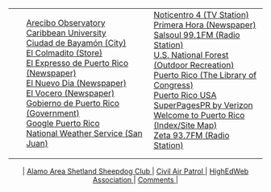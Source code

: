 <HTML>
	<HEAD>
		<TITLE>User Angel M. Juan from WWW.TXSTATE.EDU</TITLE>
	</HEAD> 
	<BODY>
                <TABLE WIDTH="100%" BORDER=0>
                        <TR VALIGN="TOP">   
                        <TD ALIGN=LEFT WIDTH="50%"> 
			   <UL>
                        <A href="http://www.naic.edu/"> Arecibo Observatory</A><BR>
                        <A href="http://www.caribbean.edu/"> Caribbean University</A><BR>
                        <A href="http://www.municipiodebayamon.com/"> Ciudad de Bayam&oacute;n (City)</A><BR>
                        <A href="http://www.elcolmadito.com/"> El Colmadito (Store)</A><BR>
                        <A href="http://www.elexpresso.com/"> El Expresso de Puerto Rico (Newspaper) </A><BR>
                        <A href="http://www.elnuevodia.com/"> El Nuevo Dia (Newspaper) </A><BR>
                        <A href="http://www.vocero.com/"> El Vocero (Newspaper) </A><BR>
                        <A href="http://www.pr.gov"> Gobierno de Puerto Rico (Government) </A><BR>
                        <A href="http://www.google.com.pr/"> Google Puerto Rico </A><BR>
			   <A href="http://www.srh.noaa.gov/sju/"> National Weather Service (San Juan) </A><BR>
                           </UL>
      	            	   </TD>   
                        <TD ALIGN=LEFT WIDTH="40%"> 
                        <A href="http://www.televicentropr.com/"> Noticentro 4 (TV Station) </A><BR>
			<A href="http://www.primerahora.com/"> Primera Hora (Newspaper) </A><BR>
                        <A href="http://www.mainstreamnetwork.com/listen/player.asp?station=wprm-fm">Salsoul 99.1FM</A><A href="http://www.salsoul.com"> (Radio Station) </A><BR>
                        <A href="http://www.gorp.com/gorp/resource/us_national_forest/pr_carib.htm">
				 U.S. National Forest (Outdoor Recreation) </A><BR>
                        <A href="http://memory.loc.gov/ammem/prhtml/prhome.html"> Puerto Rico (The Library of Congress) </A><BR>
                        <A href="http://www.puertoricousa.com"> Puerto Rico USA</A><BR>
                        <A href="http://superpagespr.com/"> SuperPagesPR by Verizon </A><BR>
                        <A href="http://welcome.topuertorico.org"> Welcome to Puerto Rico </A>
                        <A href="http://welcome.topuertorico.org/sitemap.shtml"> (Index/Site Map) </A><BR>
                        <A href="http://www.lamusica.com/sbsplayer-zeta.php?ad=0">Zeta 93.7FM</A><A href="http://www.zeta93.fm"> (Radio Station) </A><BR>
                        </TD>   
                        </TR>   
                </TABLE> 
		<P>	<CENTER>| 
			<A href="http://alamoareasheltie.org/"> Alamo Area Shetland Sheepdog Club </A> | 
			<A href="http://www.tx424.com"> Civil Air Patrol </A> | 
			<A href="http://www.highedweb.org"> HighEdWeb Association </A> |
			<A href="mailto:aj01@txstate.edu"> Comments </A> |</CENTER>
		</P>
	</BODY>
</HTML>
